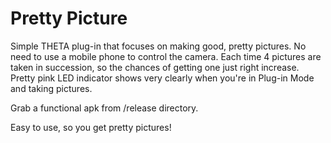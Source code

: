 # Pretty Picture

Simple THETA plug-in that focuses on making good, pretty pictures. No need to use a mobile phone to control the camera. Each time 4 pictures are taken in succession, so the chances of getting one just right increase. Pretty pink LED indicator shows very clearly when you're in Plug-in Mode and taking pictures.

Grab a functional apk from /release directory.

Easy to use, so you get pretty pictures!
